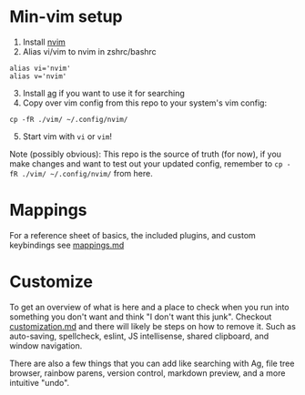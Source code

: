 # Min-vim setup

1. Install [nvim](https://github.com/neovim/neovim/wiki/Installing-Neovim)
2. Alias vi/vim to nvim in zshrc/bashrc
```
alias vi='nvim'
alias v='nvim'

```
3. Install [ag](https://github.com/ggreer/the_silver_searcher#installing) if you want to use it for searching
4. Copy over vim config from this repo to your system's vim config:
```
cp -fR ./vim/ ~/.config/nvim/
```
5. Start vim with `vi` or `vim`!


Note (possibly obvious): This repo is the source of truth (for now), if you make changes and want to test out your updated config, remember to `cp -fR ./vim/ ~/.config/nvim/` from here.

# Mappings

For a reference sheet of basics, the included plugins, and custom keybindings see [mappings.md](./mappings.md)

# Customize

To get an overview of what is here and a place to check when you run into something you don't want and think "I don't want this junk". Checkout [customization.md](./customization.md) and there will likely be steps on how to remove it. Such as auto-saving, spellcheck, eslint, JS intellisense, shared clipboard, and window navigation. 

There are also a few things that you can add like searching with Ag, file tree browser, rainbow parens, version control, markdown preview, and a more intuitive "undo".

